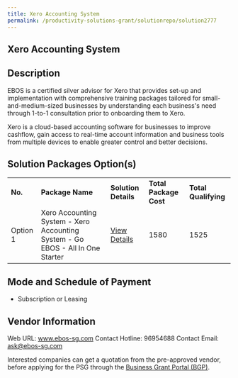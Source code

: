 ```yaml
---
title: Xero Accounting System
permalink: /productivity-solutions-grant/solutionrepo/solution2777
---
```


## Xero Accounting System

## Description

EBOS is a certified silver advisor for Xero that provides set-up and implementation with comprehensive training packages tailored for small-and-medium-sized businesses by understanding each business's need through 1-to-1 consultation prior to onboarding them to Xero. 

Xero is a cloud-based accounting software for businesses to improve cashflow, gain access to real-time account information and business tools from multiple devices to enable greater control and better decisions.

## Solution Packages Option(s)

<table>
<tr>
<td><b>No.</b></td>
<td><b>Package Name</b></td>
<td><b>Solution Details</b></td>
<td><b>Total Package Cost</b></td>
<td><b>Total Qualifying</b></td>
</tr>
<tr>
<td>Option 1</td>
<td>Xero Accounting System - Xero Accounting System - Go EBOS - All In One Starter</td>
<td><a href='https://www.gobusiness.gov.sg/images/psg/EBOS_20210353_Desensitised_Annex_3_Part_1.pdf'>View Details</a></td>
<td>1580</td>
<td>1525</td>
</tr>
</table>

## Mode and Schedule of Payment

 - Subscription or Leasing

## Vendor Information

 Web URL: www.ebos-sg.com 
Contact Hotline: 96954688 
Contact Email: ask@ebos-sg.com 


Interested companies can get a quotation from the pre-approved vendor, before applying for the PSG through the <a href='https://www.businessgrants.gov.sg/'>Business Grant Portal (BGP)</a>.

<script src="/jquery/resize-tables.js"></script>
